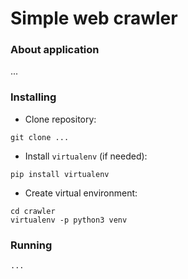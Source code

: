 # Simple web crawler

### About application

...

### Installing

* Clone repository:

```
git clone ...
```

* Install ``virtualenv`` (if needed):

```
pip install virtualenv
```

* Create virtual environment:

```
cd crawler
virtualenv -p python3 venv
```

### Running

```
...
```